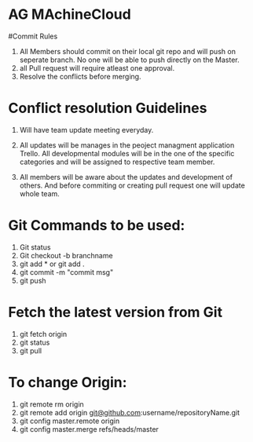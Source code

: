 # AG MAchineCloud


#Commit Rules
1) All Members should commit on their local git repo and will push on seperate branch. No one will be able to push directly on the Master.
2) all Pull request will require atleast one approval.
3) Resolve the conflicts before merging.
# Conflict resolution Guidelines
1) Will have team update meeting everyday. 
2) All updates will be manages in the peoject managment application Trello. All developmental modules will be in the one of the specific categories and will be assigned to respective team member.

3) All members will be aware about the updates and development of others. And before commiting or creating pull request one will update whole team.

# Git Commands to be used:
1) Git status
2) Git checkout -b branchname
3) git add * or git add .
4) git commit -m "commit msg"
5) git push 


# Fetch the latest version from Git
1) git fetch origin
2) git status
3) git pull

# To change Origin:
1) git remote rm origin
2) git remote add origin git@github.com:username/repositoryName.git
3) git config master.remote origin
4) git config master.merge refs/heads/master
